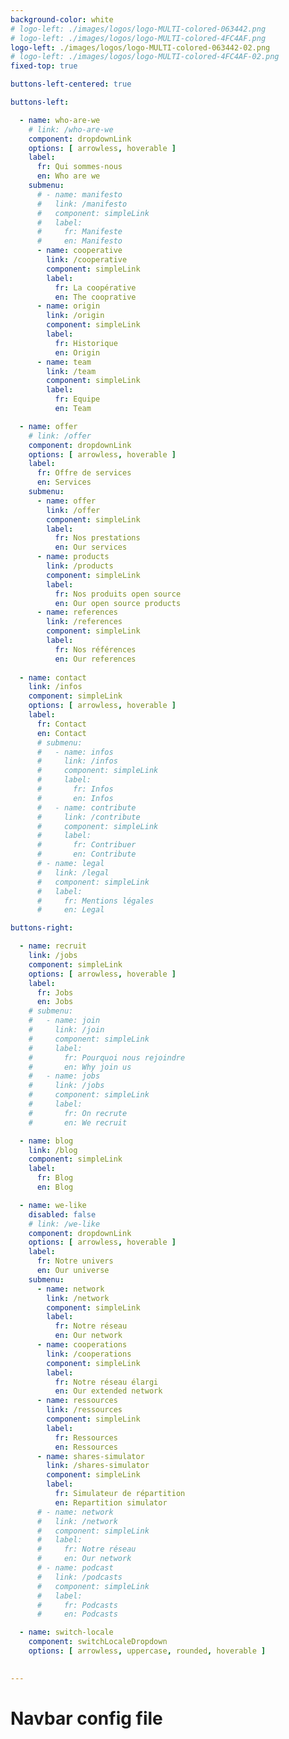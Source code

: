 ```yaml
---
background-color: white
# logo-left: ./images/logos/logo-MULTI-colored-063442.png
# logo-left: ./images/logos/logo-MULTI-colored-4FC4AF.png
logo-left: ./images/logos/logo-MULTI-colored-063442-02.png
# logo-left: ./images/logos/logo-MULTI-colored-4FC4AF-02.png
fixed-top: true

buttons-left-centered: true

buttons-left: 

  - name: who-are-we 
    # link: /who-are-we
    component: dropdownLink
    options: [ arrowless, hoverable ]
    label: 
      fr: Qui sommes-nous
      en: Who are we
    submenu: 
      # - name: manifesto
      #   link: /manifesto
      #   component: simpleLink
      #   label: 
      #     fr: Manifeste
      #     en: Manifesto
      - name: cooperative
        link: /cooperative
        component: simpleLink
        label: 
          fr: La coopérative
          en: The cooprative
      - name: origin
        link: /origin
        component: simpleLink
        label: 
          fr: Historique
          en: Origin
      - name: team
        link: /team
        component: simpleLink
        label: 
          fr: Equipe
          en: Team

  - name: offer 
    # link: /offer
    component: dropdownLink
    options: [ arrowless, hoverable ]
    label: 
      fr: Offre de services
      en: Services
    submenu: 
      - name: offer
        link: /offer
        component: simpleLink
        label: 
          fr: Nos prestations
          en: Our services
      - name: products
        link: /products
        component: simpleLink
        label: 
          fr: Nos produits open source
          en: Our open source products
      - name: references
        link: /references
        component: simpleLink
        label: 
          fr: Nos références
          en: Our references
  
  - name: contact 
    link: /infos
    component: simpleLink
    options: [ arrowless, hoverable ]
    label: 
      fr: Contact
      en: Contact
      # submenu: 
      #   - name: infos
      #     link: /infos
      #     component: simpleLink
      #     label: 
      #       fr: Infos
      #       en: Infos
      #   - name: contribute
      #     link: /contribute
      #     component: simpleLink
      #     label: 
      #       fr: Contribuer
      #       en: Contribute
      # - name: legal
      #   link: /legal
      #   component: simpleLink
      #   label: 
      #     fr: Mentions légales
      #     en: Legal

buttons-right: 

  - name: recruit 
    link: /jobs
    component: simpleLink
    options: [ arrowless, hoverable ]
    label: 
      fr: Jobs
      en: Jobs
    # submenu: 
    #   - name: join
    #     link: /join
    #     component: simpleLink
    #     label: 
    #       fr: Pourquoi nous rejoindre
    #       en: Why join us
    #   - name: jobs
    #     link: /jobs
    #     component: simpleLink
    #     label: 
    #       fr: On recrute
    #       en: We recruit

  - name: blog
    link: /blog
    component: simpleLink
    label: 
      fr: Blog
      en: Blog

  - name: we-like
    disabled: false
    # link: /we-like
    component: dropdownLink
    options: [ arrowless, hoverable ]
    label: 
      fr: Notre univers
      en: Our universe
    submenu:
      - name: network
        link: /network
        component: simpleLink
        label: 
          fr: Notre réseau
          en: Our network
      - name: cooperations
        link: /cooperations
        component: simpleLink
        label: 
          fr: Notre réseau élargi
          en: Our extended network
      - name: ressources
        link: /ressources
        component: simpleLink
        label: 
          fr: Ressources
          en: Ressources
      - name: shares-simulator
        link: /shares-simulator
        component: simpleLink
        label: 
          fr: Simulateur de répartition
          en: Repartition simulator
      # - name: network
      #   link: /network
      #   component: simpleLink
      #   label: 
      #     fr: Notre réseau
      #     en: Our network
      # - name: podcast
      #   link: /podcasts
      #   component: simpleLink
      #   label: 
      #     fr: Podcasts
      #     en: Podcasts

  - name: switch-locale
    component: switchLocaleDropdown
    options: [ arrowless, uppercase, rounded, hoverable ]
    

--- 
```


# Navbar config file

